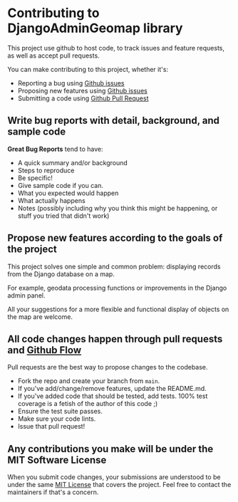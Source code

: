 # Contributing to DjangoAdminGeomap library
This project use github to host code, to track issues and feature requests, as well as accept pull requests.

You can make contributing to this project, whether it's:

-   Reporting a bug using [Github issues](https://github.com/vb64/django.admin.geomap/issues)
-   Proposing new features using [Github issues](https://github.com/vb64/django.admin.geomap/issues)
-   Submitting a code using [Github Pull Request](https://docs.github.com/en/github/collaborating-with-issues-and-pull-requests/creating-a-pull-request)

## Write bug reports with detail, background, and sample code
**Great Bug Reports** tend to have:

-   A quick summary and/or background
-   Steps to reproduce
  -    Be specific!
  -    Give sample code if you can.
-   What you expected would happen
-   What actually happens
-   Notes (possibly including why you think this might be happening, or stuff you tried that didn't work)

## Propose new features according to the goals of the project
This project solves one simple and common problem: displaying records from the Django database on a map.

For example, geodata processing functions or improvements in the Django admin panel.

All your suggestions for a more flexible and functional display of objects on the map are welcome.

## All code changes happen through pull requests and [Github Flow](https://guides.github.com/introduction/flow/index.html)
Pull requests are the best way to propose changes to the codebase.

-   Fork the repo and create your branch from `main`.
-   If you've add/change/remove features, update the README.md.
-   If you've added code that should be tested, add tests. 100% test coverage is a fetish of the author of this code ;)
-   Ensure the test suite passes.
-   Make sure your code lints.
-   Issue that pull request!

## Any contributions you make will be under the MIT Software License
When you submit code changes, your submissions are understood to be under the same [MIT License](http://choosealicense.com/licenses/mit/) that covers the project. Feel free to contact the maintainers if that's a concern.
